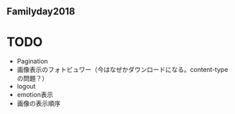 Familyday2018
---

# TODO

- Pagination
- 画像表示のフォトビュワー（今はなぜかダウンロードになる。content-typeの問題？）
- logout
- emotion表示
- 画像の表示順序

